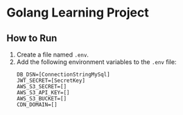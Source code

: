 # Golang Learning Project

## How to Run

1. Create a file named `.env`.
2. Add the following environment variables to the `.env` file:
    ```
    DB_DSN=[ConnectionStringMySql]
    JWT_SECRET=[SecretKey]
    AWS_S3_SECRET=[]
    AWS_S3_API_KEY=[]
    AWS_S3_BUCKET=[]
    CDN_DOMAIN=[]
    ```
